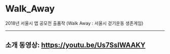 # Walk_Away
2018년 서울시 앱 공모전 출품작 (Walk Away : 서울시 걷기운동 생존게임)

-------------------------------------------
소개 동영상: https://youtu.be/Us7SslWAAKY
-------------------------------------------




